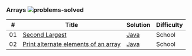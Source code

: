 ### Arrays ![problems-solved](https://img.shields.io/badge/Solved-6/6-1abc9c.svg)

| # | Title | Solution | Difficulty |
|---| ----- | -------- | ---------- |
|01|[Second Largest](https://practice.geeksforgeeks.org/problems/second-largest3735/1?page=1&difficulty%5B%5D=-2&category%5B%5D=Arrays&sortBy=submissions) | [Java](com.gfg/src/main/java/com/gfg/arrays/SecondLargestNumberInArray.java)|School|
|02|[Print alternate elements of an array](https://practice.geeksforgeeks.org/problems/print-alternate-elements-of-an-array/1?page=1&difficulty[]=-2&category[]=Arrays&sortBy=submissions) | [Java](com.gfg/src/main/java/com/gfg/arrays/PrintAlternateElements.java)|School|
